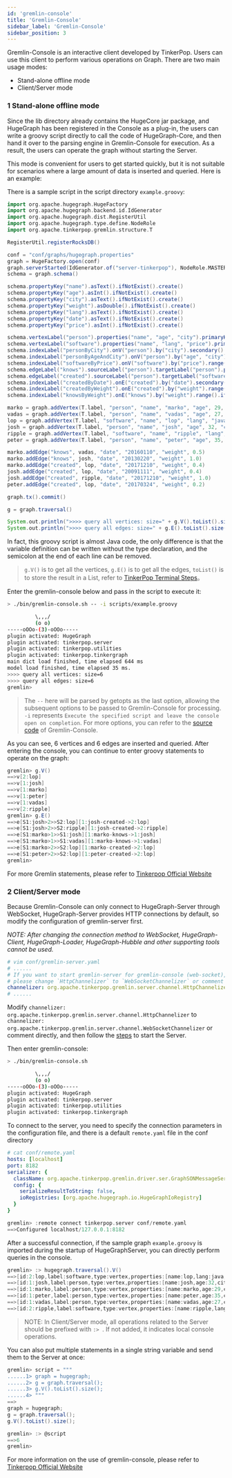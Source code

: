 ```yaml
---
id: 'gremlin-console'
title: 'Gremlin-Console'
sidebar_label: 'Gremlin-Console'
sidebar_position: 3
---
```


Gremlin-Console is an interactive client developed by TinkerPop. Users can use this client to perform various operations on Graph. There are two main usage modes:

- Stand-alone offline mode
- Client/Server mode

### 1 Stand-alone offline mode

Since the lib directory already contains the HugeCore jar package, and HugeGraph has been registered in the Console as a plug-in, the users can write a groovy script directly to call the code of HugeGraph-Core, and then hand it over to the parsing engine in Gremlin-Console for execution. As a result, the users can operate the graph without starting the Server.

This mode is convenient for users to get started quickly, but it is not suitable for scenarios where a large amount of data is inserted and queried. Here is an example:

There is a sample script in the script directory `example.groovy`:

```groovy
import org.apache.hugegraph.HugeFactory
import org.apache.hugegraph.backend.id.IdGenerator
import org.apache.hugegraph.dist.RegisterUtil
import org.apache.hugegraph.type.define.NodeRole
import org.apache.tinkerpop.gremlin.structure.T

RegisterUtil.registerRocksDB()

conf = "conf/graphs/hugegraph.properties"
graph = HugeFactory.open(conf)
graph.serverStarted(IdGenerator.of("server-tinkerpop"), NodeRole.MASTER)
schema = graph.schema()

schema.propertyKey("name").asText().ifNotExist().create()
schema.propertyKey("age").asInt().ifNotExist().create()
schema.propertyKey("city").asText().ifNotExist().create()
schema.propertyKey("weight").asDouble().ifNotExist().create()
schema.propertyKey("lang").asText().ifNotExist().create()
schema.propertyKey("date").asText().ifNotExist().create()
schema.propertyKey("price").asInt().ifNotExist().create()

schema.vertexLabel("person").properties("name", "age", "city").primaryKeys("name").ifNotExist().create()
schema.vertexLabel("software").properties("name", "lang", "price").primaryKeys("name").ifNotExist().create()
schema.indexLabel("personByCity").onV("person").by("city").secondary().ifNotExist().create()
schema.indexLabel("personByAgeAndCity").onV("person").by("age", "city").secondary().ifNotExist().create()
schema.indexLabel("softwareByPrice").onV("software").by("price").range().ifNotExist().create()
schema.edgeLabel("knows").sourceLabel("person").targetLabel("person").properties("date", "weight").ifNotExist().create()
schema.edgeLabel("created").sourceLabel("person").targetLabel("software").properties("date", "weight").ifNotExist().create()
schema.indexLabel("createdByDate").onE("created").by("date").secondary().ifNotExist().create()
schema.indexLabel("createdByWeight").onE("created").by("weight").range().ifNotExist().create()
schema.indexLabel("knowsByWeight").onE("knows").by("weight").range().ifNotExist().create()

marko = graph.addVertex(T.label, "person", "name", "marko", "age", 29, "city", "Beijing")
vadas = graph.addVertex(T.label, "person", "name", "vadas", "age", 27, "city", "Hongkong")
lop = graph.addVertex(T.label, "software", "name", "lop", "lang", "java", "price", 328)
josh = graph.addVertex(T.label, "person", "name", "josh", "age", 32, "city", "Beijing")
ripple = graph.addVertex(T.label, "software", "name", "ripple", "lang", "java", "price", 199)
peter = graph.addVertex(T.label, "person", "name", "peter", "age", 35, "city", "Shanghai")

marko.addEdge("knows", vadas, "date", "20160110", "weight", 0.5)
marko.addEdge("knows", josh, "date", "20130220", "weight", 1.0)
marko.addEdge("created", lop, "date", "20171210", "weight", 0.4)
josh.addEdge("created", lop, "date", "20091111", "weight", 0.4)
josh.addEdge("created", ripple, "date", "20171210", "weight", 1.0)
peter.addEdge("created", lop, "date", "20170324", "weight", 0.2)

graph.tx().commit()

g = graph.traversal()

System.out.println(">>>> query all vertices: size=" + g.V().toList().size())
System.out.println(">>>> query all edges: size=" + g.E().toList().size())
```

In fact, this groovy script is almost Java code, the only difference is that the variable definition can be written without the type declaration, and the semicolon at the end of each line can be removed.

> `g.V()` is to get all the vertices, `g.E()` is to get all the edges, `toList()` is to store the result in a List, refer to [TinkerPop Terminal Steps](http://tinkerpop.apache.org/docs/current/reference/#terminal-steps)。

Enter the gremlin-console below and pass in the script to execute it:

```bash
> ./bin/gremlin-console.sh -- -i scripts/example.groovy

         \,,,/
         (o o)
-----oOOo-(3)-oOOo-----
plugin activated: HugeGraph
plugin activated: tinkerpop.server
plugin activated: tinkerpop.utilities
plugin activated: tinkerpop.tinkergraph
main dict load finished, time elapsed 644 ms
model load finished, time elapsed 35 ms.
>>>> query all vertices: size=6
>>>> query all edges: size=6
gremlin> 
```

> The `--` here will be parsed by getopts as the last option, allowing the subsequent options to be passed to Gremlin-Console for processing. `-i` represents `Execute the specified script and leave the console open on completion`. For more options, you can refer to the [source code](https://github.com/apache/tinkerpop/blob/3.5.1/gremlin-console/src/main/groovy/org/apache/tinkerpop/gremlin/console/Console.groovy#L483) of Gremlin-Console.

As you can see, 6 vertices and 6 edges are inserted and queried. After entering the console, you can continue to enter groovy statements to operate on the graph:

```groovy
gremlin> g.V()
==>v[2:lop]
==>v[1:josh]
==>v[1:marko]
==>v[1:peter]
==>v[1:vadas]
==>v[2:ripple]
gremlin> g.E()
==>e[S1:josh>2>>S2:lop][1:josh-created->2:lop]
==>e[S1:josh>2>>S2:ripple][1:josh-created->2:ripple]
==>e[S1:marko>1>>S1:josh][1:marko-knows->1:josh]
==>e[S1:marko>1>>S1:vadas][1:marko-knows->1:vadas]
==>e[S1:marko>2>>S2:lop][1:marko-created->2:lop]
==>e[S1:peter>2>>S2:lop][1:peter-created->2:lop]
gremlin> 
```

For more Gremlin statements, please refer to [Tinkerpop Official Website](http://tinkerpop.apache.org/docs/current/reference/)

### 2 Client/Server mode

Because Gremlin-Console can only connect to HugeGraph-Server through WebSocket, HugeGraph-Server provides HTTP connections by default, so modify the configuration of gremlin-server first.

*NOTE: After changing the connection method to WebSocket, HugeGraph-Client, HugeGraph-Loader, HugeGraph-Hubble and other supporting tools cannot be used.*

```yaml
# vim conf/gremlin-server.yaml
# ......
# If you want to start gremlin-server for gremlin-console (web-socket),
# please change `HttpChannelizer` to `WebSocketChannelizer` or comment this line.
channelizer: org.apache.tinkerpop.gremlin.server.channel.HttpChannelizer
# ......
```

Modify `channelizer: org.apache.tinkerpop.gremlin.server.channel.HttpChannelizer` to `channelizer: org.apache.tinkerpop.gremlin.server.channel.WebSocketChannelizer` or comment directly, and then follow the [steps](/docs/quickstart/hugegraph-server/) to start the Server.

Then enter gremlin-console:

```bash
> ./bin/gremlin-console.sh

         \,,,/
         (o o)
-----oOOo-(3)-oOOo-----
plugin activated: HugeGraph
plugin activated: tinkerpop.server
plugin activated: tinkerpop.utilities
plugin activated: tinkerpop.tinkergraph
```

To connect to the server, you need to specify the connection parameters in the configuration file, and there is a default `remote.yaml` file in the conf directory

```yaml
# cat conf/remote.yaml
hosts: [localhost]
port: 8182
serializer: {
  className: org.apache.tinkerpop.gremlin.driver.ser.GraphSONMessageSerializerV1d0,
  config: {
    serializeResultToString: false,
    ioRegistries: [org.apache.hugegraph.io.HugeGraphIoRegistry]
  }
}
```

```groovy
gremlin> :remote connect tinkerpop.server conf/remote.yaml
==>Configured localhost/127.0.0.1:8182
```

After a successful connection, if the sample graph `example.groovy` is imported during the startup of HugeGraphServer, you can directly perform queries in the console.

```groovy
gremlin> :> hugegraph.traversal().V()
==>[id:2:lop,label:software,type:vertex,properties:[name:lop,lang:java,price:328]]
==>[id:1:josh,label:person,type:vertex,properties:[name:josh,age:32,city:Beijing]]
==>[id:1:marko,label:person,type:vertex,properties:[name:marko,age:29,city:Beijing]]
==>[id:1:peter,label:person,type:vertex,properties:[name:peter,age:35,city:Shanghai]]
==>[id:1:vadas,label:person,type:vertex,properties:[name:vadas,age:27,city:Hongkong]]
==>[id:2:ripple,label:software,type:vertex,properties:[name:ripple,lang:java,price:199]]
```

> NOTE: In Client/Server mode, all operations related to the Server should be prefixed with `:> `. If not added, it indicates local console operations.

You can also put multiple statements in a single string variable and send them to the Server at once:

```groovy
gremlin> script = """
......1> graph = hugegraph;
......2> g = graph.traversal();
......3> g.V().toList().size();
......4> """
==>
graph = hugegraph;
g = graph.traversal();
g.V().toList().size();

gremlin> :> @script
==>6
gremlin> 
```

For more information on the use of gremlin-console, please refer to [Tinkerpop Official Website](http://tinkerpop.apache.org/docs/current/reference/)
